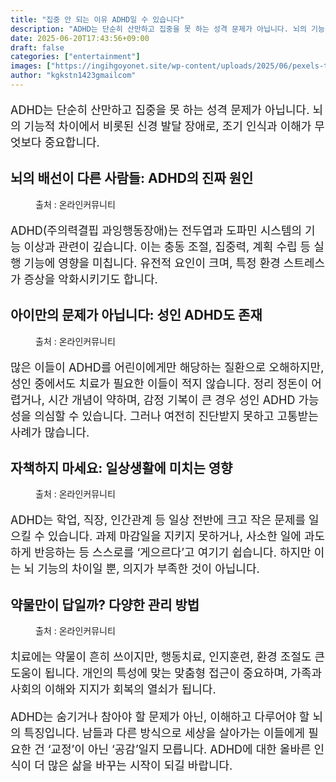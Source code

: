 ```yaml
---
title: "집중 안 되는 이유 ADHD일 수 있습니다"
description: "ADHD는 단순히 산만하고 집중을 못 하는 성격 문제가 아닙니다. 뇌의 기능적 차이에서 비롯된 신경 발달 장애로, 조기 인식과 이해가 무엇보다 중요합니다."
date: 2025-06-20T17:43:56+09:00
draft: false
categories: ["entertainment"]
images: ["https://ingihgoyonet.site/wp-content/uploads/2025/06/pexels-tara-winstead-8378728-1024x683.jpg", "https://ingihgoyonet.site/wp-content/uploads/2025/06/pexels-tara-winstead-8378734-1024x683.jpg", "https://ingihgoyonet.site/wp-content/uploads/2025/06/pexels-energepic-com-27411-313690-1024x768.jpg", "https://ingihgoyonet.site/wp-content/uploads/2025/06/pexels-polina-zimmerman-3958423-1024x683.jpg"]
author: "kgkstn1423gmailcom"
---
```


<p style="font-size:18px">ADHD는 단순히 산만하고 집중을 못 하는 성격 문제가 아닙니다. 뇌의 기능적 차이에서 비롯된 신경 발달 장애로, 조기 인식과 이해가 무엇보다 중요합니다.</p> <h2 >뇌의 배선이 다른 사람들: ADHD의 진짜 원인</h2> <figure ><img src="https://ingihgoyonet.site/wp-content/uploads/2025/06/pexels-tara-winstead-8378728-1024x683.jpg" alt="" style="aspect-ratio:16/9;object-fit:cover"/><figcaption >출처 : 온라인커뮤니티</figcaption></figure> <p style="font-size:18px">ADHD(주의력결핍 과잉행동장애)는 전두엽과 도파민 시스템의 기능 이상과 관련이 깊습니다. 이는 충동 조절, 집중력, 계획 수립 등 실행 기능에 영향을 미칩니다. 유전적 요인이 크며, 특정 환경 스트레스가 증상을 악화시키기도 합니다.</p> <h2 >아이만의 문제가 아닙니다: 성인 ADHD도 존재</h2> <figure ><img src="https://ingihgoyonet.site/wp-content/uploads/2025/06/pexels-tara-winstead-8378734-1024x683.jpg" alt="" style="aspect-ratio:16/9;object-fit:cover"/><figcaption >출처 : 온라인커뮤니티</figcaption></figure> <p style="font-size:18px">많은 이들이 ADHD를 어린이에게만 해당하는 질환으로 오해하지만, 성인 중에서도 치료가 필요한 이들이 적지 않습니다. 정리 정돈이 어렵거나, 시간 개념이 약하며, 감정 기복이 큰 경우 성인 ADHD 가능성을 의심할 수 있습니다. 그러나 여전히 진단받지 못하고 고통받는 사례가 많습니다.</p> <h2 >자책하지 마세요: 일상생활에 미치는 영향</h2> <figure ><img src="https://ingihgoyonet.site/wp-content/uploads/2025/06/pexels-energepic-com-27411-313690-1024x768.jpg" alt="" style="aspect-ratio:16/9;object-fit:cover"/><figcaption >출처 : 온라인커뮤니티</figcaption></figure> <p style="font-size:18px">ADHD는 학업, 직장, 인간관계 등 일상 전반에 크고 작은 문제를 일으킬 수 있습니다. 과제 마감일을 지키지 못하거나, 사소한 일에 과도하게 반응하는 등 스스로를 ‘게으르다’고 여기기 쉽습니다. 하지만 이는 뇌 기능의 차이일 뿐, 의지가 부족한 것이 아닙니다.</p> <h2 >약물만이 답일까? 다양한 관리 방법</h2> <figure ><img src="https://ingihgoyonet.site/wp-content/uploads/2025/06/pexels-polina-zimmerman-3958423-1024x683.jpg" alt="" style="aspect-ratio:16/9;object-fit:cover"/><figcaption >출처 : 온라인커뮤니티</figcaption></figure> <p style="font-size:18px">치료에는 약물이 흔히 쓰이지만, 행동치료, 인지훈련, 환경 조절도 큰 도움이 됩니다. 개인의 특성에 맞는 맞춤형 접근이 중요하며, 가족과 사회의 이해와 지지가 회복의 열쇠가 됩니다.</p> <p style="font-size:18px">ADHD는 숨기거나 참아야 할 문제가 아닌, 이해하고 다루어야 할 뇌의 특징입니다. 남들과 다른 방식으로 세상을 살아가는 이들에게 필요한 건 ‘교정’이 아닌 ‘공감’일지 모릅니다. ADHD에 대한 올바른 인식이 더 많은 삶을 바꾸는 시작이 되길 바랍니다.</p>
